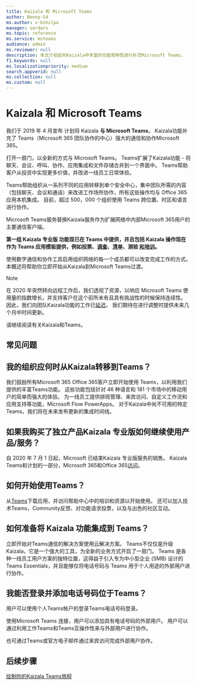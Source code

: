 ```yaml
---
title: Kaizala 和 Microsoft Teams
author: Benny-54
ms.author: v-bshilpa
manager: serdars
ms.topic: reference
ms.service: msteams
audience: admin
ms.reviewer: null
description: 本文介绍如何Kaizala中丰富的功能和特性进行补充Microsoft Teams。
f1.keywords: null
ms.localizationpriority: medium
search.appverid: null
ms.collection: null
ms.custom: null
---
```


# <a name="kaizala-and-microsoft-teams"></a>Kaizala 和 Microsoft Teams 

我们于 2019 年 4 月宣布 [](https://techcommunity.microsoft.com/t5/microsoft-kaizala-blog/update-on-kaizala-features-coming-to-microsoft-teams/ba-p/974525)计划将 Kaizala **与 Microsoft Teams**。 Kaizala功能补充了 Teams（Microsoft 365 团队协作的中心）强大的通信和协作Microsoft 365。

打开一扇门，以全新的方式与 Microsoft Teams。 Teams扩展了Kaizala功能 - 将聊天、会议、呼叫、协作、应用集成和文件存储合并到一个界面中。 Teams帮助客户从投资中实现更多价值，并改进一线员工日常体验。

Teams帮助组织从一系列不同的应用转移到单个安全中心，集中团队所需的内容（包括聊天、会议和通话）来改进工作场所协作，所有这些操作均与 Office 365 应用本机集成。 目前，超过 500，000 个组织使用 Teams 跨位置、时区和语言进行协作。

Microsoft Teams服务替换Kaizala服务作为扩展网络中内部Microsoft 365用户的主要通信客户端。

**第一组 Kaizala 专业版 功能现已在 Teams 中提供，并且包括 Kaizala 操作现在作为 Teams 应用模板提供，例如投票、[调查](/microsoftteams/platform/samples/app-templates#survey)、[清单](/microsoftteams/platform/samples/app-templates#checklist)、[](/microsoftteams/platform/samples/app-templates)测验 [和培训](/microsoftteams/platform/samples/app-templates#training--)。[](/microsoftteams/platform/samples/app-templates#poll)[](/microsoftteams/platform/samples/app-templates#quiz--)**

使用数字通信和协作工具启用组织网络的每一个成员都可以改变完成工作的方式。 本概述将帮助你立即开始从Kaizala到Microsoft Teams过渡。

>[!NOTE]
> 在 2020 年突然转向远程工作后，我们透视了资源，以响应 Microsoft Teams 使用量的指数增长，并支持客户在这个前所未有且具有挑战性的时候保持连续性。 因此，我们向团队Kaizala功能的工作已[延迟](https://techcommunity.microsoft.com/t5/microsoft-kaizala-blog/update-on-kaizala-features-in-microsoft-teams/ba-p/1497289)。 我们期待在进行调整时提供未来几个月中时间更新。

请继续阅读有关Kaizala和Teams。

## <a name="faq"></a>常见问题

## <a name="when-should-my-organization-move-from-kaizala-to-teams"></a>我的组织应何时从Kaizala转移到Teams？

我们鼓励所有Microsoft 365 Office 365客户立即开始使用 Teams，以利用我们提供的丰富Teams功能[](https://www.microsoft.com/microsoft-teams/group-chat-software?ms.officeurl=teams&rtc=1&OCID=AID2388518_SEM_Ks5ySdZ9)。 这些功能包括针对 46 种语言和 181 个市场中的移动用户的简单而强大的体验。 为一线员工提供排班管理、来宾访问、自定义工作流和应用支持等功能，Microsoft Flow PowerApps。 对于Kaizala中尚不可用的特定Teams，我们将在未来发布更新的集成时间线。

## <a name="how-can-i-continue-to-use-kaizala-pro-if-i-had-purchased-the-standalone-offering"></a>如果我购买了独立产品Kaizala 专业版如何继续使用产品/服务？

自 2020 年 7 月 1 日起，Microsoft 已结束Kaizala 专业版服务的销售。 Kaizala Teams和计划的一部分，Microsoft 365和Office 365[访问](/Office365/Kaizala/migrate-kaizala-pro)。

## <a name="how-can-i-get-started-with-teams"></a>如何开始使用Teams？

从[Teams](https://www.microsoft.com/microsoft-teams/group-chat-software)下载应用，并访问帮助中心中的培训和资源以开始使用。[](https://support.microsoft.com/teams?ui=en-us&rs=en-us&ad=us) 还可以加入技术Teams，[](https://techcommunity.microsoft.com/t5/microsoft-teams/ct-p/MicrosoftTeams)Community反馈、对功能请求投票，以及与出色的社区互动。

## <a name="what-can-i-do-to-prepare-for-the-integration-of-kaizala-capabilities-in-teams"></a>如何准备将 Kaizala 功能集成到 Teams？

立即开始对Teams通信的解决方案使用云解决方案。 Teams不仅仅是升级Kaizala，它是一个强大的工具，为全新的业务方式开启了一扇门。 Teams 是各种一线员工用户方案的独特位置，这得益于引入专为中小型企业 (SMB) 设计的 Teams Essentials，并且能够仅将电话号码与 Teams 用于个人用途的外部用户进行协作。

## <a name="will-i-have-the-ability-to-sign-in-and-add-users-with-a-phone-number-on-teams"></a>我能否登录并添加电话号码位于Teams？

用户可以使用个人Teams帐户的登录Teams电话号码登录。

使用Microsoft Teams 连接，用户可以添加具有电话号码的外部用户。 用户可以通过利用工作Teams和Teams互操作性来与外部用户进行协作。

也可通过Teams或官方电子邮件通过来宾访问完成外部用户协作。

## <a name="next-steps"></a>后续步骤
<a name="ControlSyncThroughput"> </a>

[绘制你的Kaizala Teams旅程](/MicrosoftTeams/prepare-for-teams-kaizala)